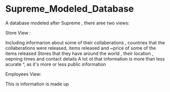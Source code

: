 # Supreme_Modeled_Database
A database modeled after Supreme , there aree two views:

Store View :

Including informarion about some of their collaberations , countries that the collaberations were released, items released and ~price of some of the items released
Stores that they have around the world , their location , oepning times and contact details
A lot ot that information is more than less acurate ^, as it's more or less public information 

Employees View:

This is information is made up 
